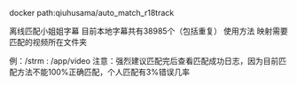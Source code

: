docker path:qiuhusama/auto_match_r18track

离线匹配小姐姐字幕
   目前本地字幕共有38985个（包括重复）
使用方法 映射需要匹配的视频所在文件夹

例：/strm : /app/video
注意：强烈建议匹配完后查看匹配成功日志，因为目前匹配方法不能100%正确匹配，个人匹配有3%错误几率
